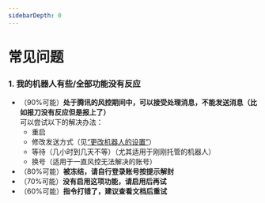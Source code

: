 ```yaml
---
sidebarDepth: 0
---
```

# 常见问题

### <b>1. 我的机器人有些/全部功能没有反应</b>
- （90%可能）<b>处于腾讯的风控期间中，可以接受处理消息，不能发送消息（比如报刀没有反应但是报上了）</b>   
  可以尝试以下的解决办法：
  - 重启
  - 修改发送方式（见<a href="/hosting/#%E6%9B%B4%E6%94%B9%E6%9C%BA%E5%99%A8%E4%BA%BA%E7%9A%84%E8%AE%BE%E7%BD%AE-%E5%AF%86%E7%A0%81%E7%AD%89">“更改机器人的设置”</a>）
  - 等待（几小时到几天不等）（尤其适用于刚刚托管的机器人）
  - 换号（适用于一直风控无法解决的账号）
- （80%可能）<b>被冻结，请自行登录账号按提示解封</b>
- （70%可能）<b>没有启用这项功能，请启用后再试</b>
- （60%可能）<b>指令打错了，建议查看文档后重试</b>